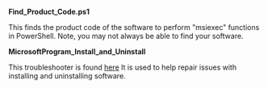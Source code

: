 **Find_Product_Code.ps1**

This finds the product code of the software to perform "msiexec" functions in PowerShell. Note, you may not always be able to find your software.

**MicrosoftProgram_Install_and_Uninstall**

This troubleshooter is found [here](https://support.microsoft.com/en-us/topic/fix-problems-that-block-programs-from-being-installed-or-removed-cca7d1b6-65a9-3d98-426b-e9f927e1eb4d) It is used to help repair issues with installing and uninstalling software.